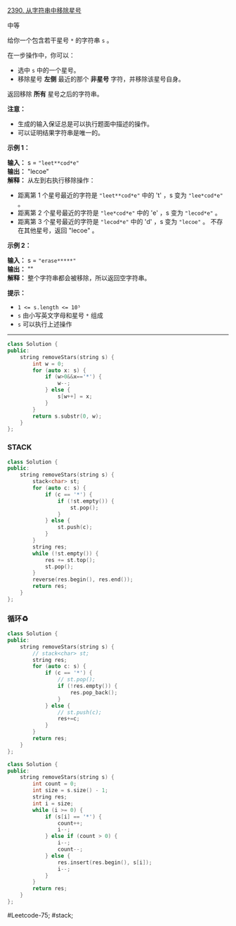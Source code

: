 [2390. 从字符串中移除星号](https://leetcode.cn/problems/removing-stars-from-a-string/)

中等

给你一个包含若干星号 `*` 的字符串 `s` 。

在一步操作中，你可以：

- 选中 `s` 中的一个星号。
- 移除星号 **左侧** 最近的那个 **非星号** 字符，并移除该星号自身。

返回移除 **所有** 星号之后的字符串。

**注意：**

- 生成的输入保证总是可以执行题面中描述的操作。
- 可以证明结果字符串是唯一的。

**示例 1：**

**输入：** s = `"leet**cod*e"`  
**输出：** "lecoe"  
**解释：** 从左到右执行移除操作：  
- 距离第 1 个星号最近的字符是 `"leet**cod*e"` 中的 't' ，s 变为 `"lee*cod*e"` 。
- 距离第 2 个星号最近的字符是 `"lee*cod*e"` 中的 'e' ，s 变为 `"lecod*e"` 。
- 距离第 3 个星号最近的字符是 `"lecod*e"` 中的 'd' ，s 变为 `"lecoe"` 。
不存在其他星号，返回 "lecoe" 。

**示例 2：**

**输入：** s = `"erase*****"`  
**输出：** ""  
**解释：** 整个字符串都会被移除，所以返回空字符串。  

**提示：**

- `1 <= s.length <= 10⁵`
- `s` 由小写英文字母和星号 `*` 组成
- `s` 可以执行上述操作
---- ----

```cpp
class Solution {
public:
    string removeStars(string s) {
        int w = 0;
        for (auto x: s) {
            if (w>0&&x=='*') {
                w--;
            } else {
                s[w++] = x;
            }
        }
        return s.substr(0, w);
    }
};
```
### STACK
```cpp
class Solution {
public:
    string removeStars(string s) {
        stack<char> st;
        for (auto c: s) {
            if (c == '*') {
                if (!st.empty()) {
                    st.pop();
                }
            } else {
                st.push(c);
            }
        }
        string res;
        while (!st.empty()) {
            res += st.top();
            st.pop();
        }
        reverse(res.begin(), res.end());
        return res;
    }
};
```
### 循环♻️

```cpp
class Solution {
public:
    string removeStars(string s) {
        // stack<char> st;
        string res;
        for (auto c: s) {
            if (c == '*') {
                // st.pop();
                if (!res.empty()) {
                    res.pop_back();
                }
            } else {
                // st.push(c);
                res+=c;
            }
        }
        return res;
    }
};
```

```cpp
class Solution {
public:
    string removeStars(string s) {
        int count = 0;
        int size = s.size() - 1;
        string res;
        int i = size;
        while (i >= 0) {
            if (s[i] == '*') {
                count++;
                i--;
            } else if (count > 0) {
                i--;
                count--;
            } else {
                res.insert(res.begin(), s[i]);
                i--;
            }
        }
        return res;
    }
};
```

#Leetcode-75; #stack;